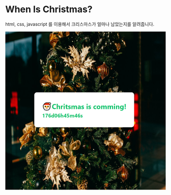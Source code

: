 When Is Christmas?
====================
html, css, javascript 를 이용해서 크리스마스가 얼마나 남았는지를 알려줍니다.


![example](./WhenIsChritsmas.PNG)
